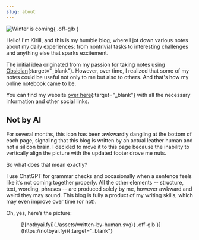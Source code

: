 ```yaml
---
slug: about
---
```

![Winter is coming](./assets/about.webp){ .off-glb }

Hello! I'm Kirill, and this is my humble blog, where I jot down various notes
about my daily experiences: from nontrivial tasks to interesting challenges and
anything else that sparks excitement.

The initial idea originated from my passion for taking notes using
[Obsidian](https://obsidian.md){:target="_blank"}. However, over time, I
realized that some of my notes could be useful not only to me but also to
others. And that's how my online notebook came to be.

You can find my website [over here](https://hatedabamboo.me){:target="_blank"}
with all the necessary information and other social links.

## Not by AI

For several months, this icon has been awkwardly dangling at the bottom of each
page, signaling that this blog is written by an actual leather human and not a
silicon brain. I decided to move it to this page because the inability to
vertically align the picture with the updated footer drove me nuts.

So what does that mean exactly?

I use ChatGPT for grammar checks and occasionally when a sentence feels like
it’s not coming together properly. All the other elements -- structure, text,
wording, phrases -- are produced solely by me, however awkward and weird they
may sound. This blog is fully a product of my writing skills, which may even
improve over time (or not).

Oh, yes, here’s the picture:
<figure markdown="span">
  [![notbyai.fyi](./assets/written-by-human.svg){ .off-glb }](https://notbyai.fyi){:target="_blank"}
</figure>

